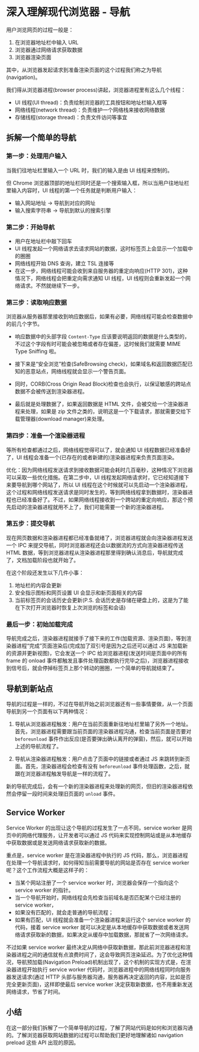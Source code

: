 # 深入理解现代浏览器 - 导航

用户浏览网页的过程一般是：

1. 在浏览器地址栏中输入 URL
2. 浏览器通过网络请求获取数据
3. 浏览器渲染页面

其中，从浏览器发起请求到准备渲染页面的这个过程我们称之为导航(navigation)。

我们得从浏览器进程(browser process)讲起，浏览器进程里有这么几个线程：

- UI 线程(UI thread)：负责绘制浏览器的工具按钮和地址栏输入框等
- 网络线程(network thread)：负责维护一个网络栈来接收网络数据
- 存储线程(storage thread)：负责文件访问等事宜

## 拆解一个简单的导航

### 第一步：处理用户输入

当我们往地址栏里输入一个 URL 时，我们的输入是由 UI 线程来控制的。

但 Chrome 浏览器顶部的地址栏同时还是一个搜索输入框，所以当用户往地址栏里输入内容时，UI 线程的第一个任务就是判断用户输入：

- 输入网站地址 -> 导航到对应的网址
- 输入搜索字符串 -> 导航到默认的搜索引擎

### 第二步：开始导航

- 用户在地址栏中敲下回车
- UI 线程发起一个网络请求去请求网站的数据，这时标签页上会显示一个加载中的圈圈
- 网络线程开始 DNS 查询，建立 TSL 连接等
- 在这一步，网络线程可能会收到来自服务器的重定向响应(HTTP 301)，这种情况下，网络线程会把重定向需求通知 UI 线程，UI 线程则会重新发起一个网络请求。不然就继续下一步。

### 第三步：读取响应数据

浏览器从服务器那里接收到响应数据后，如果有必要，网络线程可能会检查数据中的前几个字节。

- 响应数据中的头部字段 `Content-Type` 应该要说明返回的数据是什么类型的，不过这个字段有时可能会被忽略或者存在偏差，这时候我们就需要 MIME Type Sniffing 啦。

- 接下来是“安全浏览”检查(SafeBrowsing check)，如果域名和返回数据匹配已知的恶意站点，网络线程就会显示一个警告页面。

- 同时，CORB(Cross Origin Read Block)检查也会执行，以保证敏感的跨站点数据不会被传送到渲染器进程。

- 最后就是处理数据了，如果返回数据是 HTML 文件，会被交给一个渲染器进程来处理，如果是 zip 文件之类的，说明这是一个下载请求，那就需要交给下载管理器(download manager)来处理。

### 第四步：准备一个渲染器进程

等所有检查都通过之后，网络线程觉得可以了，就会通知 UI 线程数据已经准备好了，UI 线程会准备一个(已存在的或者新建的)渲染器进程来负责页面渲染。

优化：因为网络线程发送请求到接收数据可能会耗时几百毫秒，这种情况下浏览器可以采取一些优化措施。在第二步中，UI 线程发起网络请求时，它已经知道接下来要导航到哪个网站了，所以 UI 线程在这个时候就可以先启动一个渲染器进程，这个过程和网络线程发送请求是同时发生的，等到网络线程拿到数据时，渲染器进程也已经准备好了。不过，如果网络线程接收到一个跨站的重定向响应，那这个预先启动的渲染器进程就用不上了，我们可能需要一个新的渲染器进程。

### 第五步：提交导航

现在网页数据和渲染器进程都已经准备就绪了，浏览器进程就会向渲染器进程发送一个 IPC 来提交导航，同时浏览器进程还会以数据流的方式向渲染器进程传送 HTML 数据，等到浏览器进程从渲染器进程那里得到确认消息后，导航就完成了，文档加载阶段也就开始了。

在这个阶段还发生以下几件小事：

1. 地址栏的内容会更新
2. 安全指示图标和网页设置 UI 会显示和新页面相关的内容
3. 当前标签页的会话历史会更新(P.S. 会话历史是存储在硬盘上的，这是为了能在下次打开浏览器时恢复上次浏览的标签和会话)

### 最后一步：初始加载完成

导航完成之后，渲染器进程就接手了接下来的工作(加载资源、渲染页面)，等到渲染器进程“完成”页面渲染后(完成加了双引号是因为之后还可以通过 JS 来加载新的资源并更新视图)，它会发送一个 IPC 给浏览器进程(发送时间是页面中的所有 frame 的 onload 事件都触发且事件处理函数都执行完毕之后)，浏览器进程接收到信号后，就会停掉标签页上那个转动的圈圈，一个简单的导航就结束了。

## 导航到新站点

导航的过程是一样的，不过在导航开始之前浏览器还有一些事情要做，从一个页面导航到另一个页面有以下两种情况：

1. 导航从浏览器进程触发：用户在当前页面重新往地址栏里输了另外一个地址。首先，浏览器进程需要跟当前页面的渲染器进程沟通，检查当前页面是否要对 `beforeunload` 事件作出反应(是否要弹出确认离开的弹窗)，然后，就可以开始上述的导航流程了。

2. 导航从渲染器进程触发：用户点击了页面中的链接或者通过 JS 来跳转到新页面。首先，渲染器进程会检查有没有 `beforeunload` 事件处理函数，之后，就跟在浏览器进程触发导航是一样的流程了。

新的导航完成后，会有一个新的渲染器进程来处理新的网页，但旧的渲染器进程依然会停留一段时间来处理旧页面的 `unload` 事件。

## Service Worker

Service Worker 的出现让这个导航的过程发生了一点不同，service worker 是网页中的网络代理服务，让开发者可以通过 JS 代码来实现控制网站或是从本地缓存中获取数据或是发送网络请求获取新的数据。

重点是，service worker 是在渲染器进程中执行的 JS 代码，那么，浏览器进程在处理一个导航请求时，如何得知当前需要导航的网站是否存在 service worker 呢？这个工作流程大概是这样子的：

- 当某个网站注册了一个 service worker 时，浏览器会保存一个指向这个 service worker 的指针。
- 当一个导航开始时，网络线程会先检查当前域名是否匹配某个已经注册的 service worker，
- 如果没有匹配的，就会走普通的导航流程；
- 如果有匹配，UI 线程就会准备一个渲染器进程来运行这个 service worker 的代码，接着 service worker 就可以决定是从本地缓存中获取数据或者发送网络请求获取新的数据，如果决定从缓存中加载数据，那就省了一次网络请求。

不过如果 service worker 最终决定从网络中获取新数据，那此前浏览器进程和渲染器进程之间的通信就有点浪费时间了，这会导致网页渲染延迟。为了优化这种情况，导航预加载(Navigation Preload)机制出现了，这个机制的实现方式是，在渲染器进程开始执行 service worker 代码时，浏览器进程中的网络线程同时向服务器发送请求(通过 HTTP 头部与服务器沟通，服务器再决定返回的内容，比如是否完全更新页面)，这样即使最后 service worker 决定获取新数据，也不用重新发送网络请求，节省了时间。

## 小结

在这一部分我们拆解了一个简单导航的过程，了解了网站代码是如何和浏览器沟通的。了解浏览器获取网站数据的过程可以帮助我们更好地理解诸如 navigation preload 这些 API 出现的原因。
